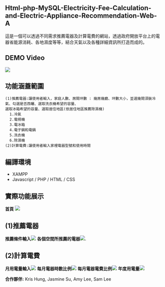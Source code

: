 ## Html-php-MySQL-Electricity-Fee-Calculation-and-Electric-Appliance-Recommendation-Web-A

這是一個可以透過不同需求推薦電器及計算電費的網站，透過政府開放平台上的電器省能源消耗、各地濕度等等，結合天氣以及各種詳細資訊所打造而成的。
## DEMO Video
[![](http://img.youtube.com/vi/r_pehYJlQKo/0.jpg)](http://www.youtube.com/watch?v=r_pehYJlQKo "")
## 功能涵蓋範圍
```
(1)推薦電器:讓使用者輸入，家庭人數、房間坪數 : 幾房幾廳、坪數大小，並選幾間須裝冷氣、勾選是否西曬、選取洗衣機希望的容量、
選取冰箱希望的容量、選取居住地區(依居住地區推薦除濕機)
  1.冷氣
  2.電視機
  3.電冰箱
  4.電子鍋和電鍋
  5.洗衣機
  6.除濕機
(2)計算電費:讓使用者輸入家裡電器型號和使用時間
```
## 編譯環境
+ XAMPP
+ Javascript / PHP / HTML / CSS

## 實際功能展示
**首頁** ![](https://i.imgur.com/ImOvKxe.png)
## (1)推薦電器
**推薦條件輸入**![](https://i.imgur.com/7Janpa2.png)
**各個空間所推薦的電器**![](https://i.imgur.com/5K4PYPc.png).
## (2)計算電費
**月用電量輸入**![](https://i.imgur.com/yWRwcwd.png)
**每月電器時數比例**![](https://i.imgur.com/5yNC8XC.png)
**每月電器電費比例**![](https://i.imgur.com/AXxfPLi.png)
**年度用電量**![](https://i.imgur.com/5K7M7y2.png)

**合作夥伴:** Kris Hung, Jasmine Su, Amy Lee, Sam Lee
